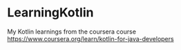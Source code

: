 # LearningKotlin
My Kotlin learnings from the coursera course https://www.coursera.org/learn/kotlin-for-java-developers
